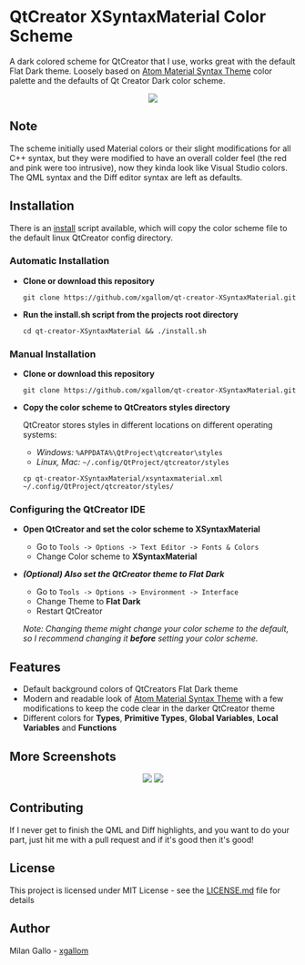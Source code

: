 # QtCreator XSyntaxMaterial Color Scheme

A dark colored scheme for QtCreator that I use, works great with the default Flat Dark theme.
Loosely based on [Atom Material Syntax Theme](https://atom.io/themes/atom-material-syntax) color palette and the defaults of Qt Creator Dark color scheme.

<p align="center">
<img src="https://github.com/xgallom/qt-creator-XSyntaxMaterial/blob/master/screen-crop-1.png">
</p>

## Note

The scheme initially used Material colors or their slight modifications for all C++ syntax, but they were modified to have an overall colder feel (the red and pink were too intrusive), now they kinda look like Visual Studio colors.
The QML syntax and the Diff editor syntax are left as defaults.

## Installation

There is an [install](install.sh) script available, which will copy the color scheme file to the default linux QtCreator config directory.

### Automatic Installation

- **Clone or download this repository**

  `git clone https://github.com/xgallom/qt-creator-XSyntaxMaterial.git`

- **Run the install.sh script from the projects root directory**

  `cd qt-creator-XSyntaxMaterial && ./install.sh`

### Manual Installation

- **Clone or download this repository**

  `git clone https://github.com/xgallom/qt-creator-XSyntaxMaterial.git`

- **Copy the color scheme to QtCreators styles directory**

  QtCreator stores styles in different locations on different operating systems:
  - *Windows:* `%APPDATA%\QtProject\qtcreator\styles`
  - *Linux, Mac:* `~/.config/QtProject/qtcreator/styles`

  `cp qt-creator-XSyntaxMaterial/xsyntaxmaterial.xml ~/.config/QtProject/qtcreator/styles/`

### Configuring the QtCreator IDE

- **Open QtCreator and set the color scheme to XSyntaxMaterial**

  - Go to `Tools -> Options -> Text Editor -> Fonts & Colors`
  - Change Color scheme to **XSyntaxMaterial**

- **_(Optional) Also set the QtCreator theme to Flat Dark_**

  - Go to `Tools -> Options -> Environment -> Interface`
  - Change Theme to **Flat Dark**
  - Restart QtCreator

  _Note: Changing theme might change your color scheme to the default,
  so I recommend changing it **before** setting your color scheme._

## Features

- Default background colors of QtCreators Flat Dark theme
- Modern and readable look of [Atom Material Syntax Theme](https://atom.io/themes/atom-material-syntax) with a few modifications to keep the code clear in the darker QtCreator theme
- Different colors for **Types**, **Primitive Types**, **Global Variables**, **Local Variables** and **Functions**

## More Screenshots

<p align="center">
<img src="https://github.com/xgallom/qt-creator-XSyntaxMaterial/blob/master/screen-crop-2.png">
<img src="https://github.com/xgallom/qt-creator-XSyntaxMaterial/blob/master/screen-crop-3.png">
</p>

## Contributing

If I never get to finish the QML and Diff highlights, and you want to do your part, just hit me with a pull request and if it's good then it's good!

## License

This project is licensed under MIT License - see the [LICENSE.md](LICENSE.md) file for details

## Author

Milan Gallo - [xgallom](https://github.com/xgallom)

